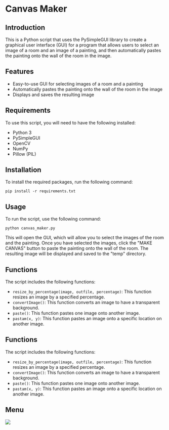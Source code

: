 # Canvas Maker

## Introduction

This is a Python script that uses the PySimpleGUI library to create a graphical user interface (GUI) for a program that allows users to select an image of a room and an image of a painting, and then automatically pastes the painting onto the wall of the room in the image.

## Features

- Easy-to-use GUI for selecting images of a room and a painting
- Automatically pastes the painting onto the wall of the room in the image
- Displays and saves the resulting image

## Requirements

To use this script, you will need to have the following installed:

- Python 3
- PySimpleGUI
- OpenCV
- NumPy
- Pillow (PIL)

## Installation

To install the required packages, run the following command:

```pip install -r requirements.txt```

## Usage

To run the script, use the following command:

```python canvas_maker.py```

This will open the GUI, which will allow you to select the images of the room and the painting. Once you have selected the images, click the "MAKE CANVAS" button to paste the painting onto the wall of the room. The resulting image will be displayed and saved to the "temp" directory.

## Functions

The script includes the following functions:

- `resize_by_percentage(image, outfile, percentage)`: This function resizes an image by a specified percentage.
- `convertImage()`: This function converts an image to have a transparent background.
- `paste()`: This function pastes one image onto another image.
- `pastam(x, y)`: This function pastes an image onto a specific location on another image.

## Functions

The script includes the following functions:

- `resize_by_percentage(image, outfile, percentage)`: This function resizes an image by a specified percentage.
- `convertImage()`: This function converts an image to have a transparent background.
- `paste()`: This function pastes one image onto another image.
- `pastam(x, y)`: This function pastes an image onto a specific location on another image.

## Menu

![](menu.png)
